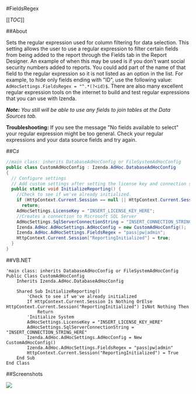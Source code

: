 #FieldsRegex

[[_TOC_]]

##About

Sets the regular expression used for column filtering for data selection. This setting allows the user to use a regular expression to filter certain fields from being added to the report through the Fields tab in the Report Designer. An example of when this may be used is if you don't want social security numbers added to reports. You could add part of the name of that field to the regular expression so it is not listed as an option in the list. For example, to hide only fields ending with "ID", use the following value: ``AdHocSettings.FieldsRegex = "^.*(?<id)$``. There are also many excellent regular expression tools on the internet to build and test regular expressions that you can use with Izenda.

_**Note:** You still will be able to use any fields to join tables at the Data Sources tab._

**Troubleshooting:** If you see the message "No fields available to select" your regular expression might be too general. Check your regular expressions and your data source fields and try again.

##C♯

```csharp
//main class: inherits DatabaseAdHocConfig or FileSystemAdHocConfig
public class CustomAdHocConfig : Izenda.AdHoc.DatabaseAdHocConfig
{
  // Configure settings
  // Add custom settings after setting the license key and connection string by overriding the ConfigureSettings() method
  public static void InitializeReporting() {
    //Check to see if we've already initialized.
    if (HttpContext.Current.Session == null || HttpContext.Current.Session["ReportingInitialized"] != null)
      return;
    AdHocSettings.LicenseKey = "INSERT_LICENSE_KEY_HERE";
    //Creates a connection to Microsoft SQL Server
    AdHocSettings.SqlServerConnectionString = "INSERT_CONNECTION_STRING_HERE";
    Izenda.AdHoc.AdHocSettings.AdHocConfig = new CustomAdHocConfig();
    Izenda.AdHoc.AdHocSettings.FieldsRegex = "pass|pw|admin";
    HttpContext.Current.Session["ReportingInitialized"] = true;
  }
}

```

##VB.NET

```visualbasic
'main class: inherits DatabaseAdHocConfig or FileSystemAdHocConfig
Public Class CustomAdHocConfig
    Inherits Izenda.AdHoc.DatabaseAdHocConfig

    Shared Sub InitializeReporting()
        'Check to see if we've already initialized
        If HttpContext.Current.Session Is Nothing OrElse HttpContext.Current.Session("ReportingInitialized") IsNot Nothing Then
            Return
        'Initialize System
        AdHocSettings.LicenseKey = "INSERT_LICENSE_KEY_HERE"
        AdHocSettings.SqlServerConnectionString = "INSERT_CONNECTION_STRING_HERE"
        Izenda.AdHoc.AdHocSettings.AdHocConfig = New CustomAdHocConfig()
        Izenda.AdHoc.AdHocSettings.FieldsRegex = "pass|pw|admin"
        HttpContext.Current.Session("ReportingInitialized") = True
    End Sub
End Class
```

##Screenshots

![](http://www.izenda.com/Site/Images/Screenshots/FieldsRegexDS.png)